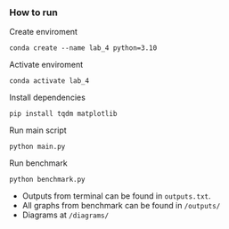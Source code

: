 ### How to run 

Create enviroment
```
conda create --name lab_4 python=3.10
```

Activate enviroment
```
conda activate lab_4
```
Install dependencies
```
pip install tqdm matplotlib
```
Run main script 
```
python main.py 
```
Run benchmark 
```
python benchmark.py
```

- Outputs from terminal can be found in `outputs.txt`.
- All graphs from benchmark can be found in `/outputs/`
- Diagrams at `/diagrams/`